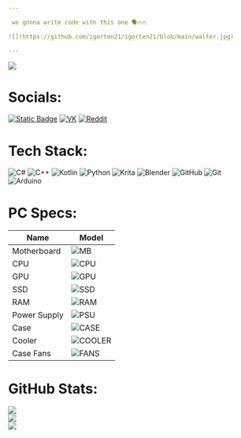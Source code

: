 ```yaml
---

 we gonna write code with this one 🗣️🔥🔥

![](https://github.com/igorten21/igorten21/blob/main/walter.jpg)

---
```


[![](https://visitcount.itsvg.in/api?id=igorten21&icon=0&color=13)](https://visitcount.itsvg.in)


# Socials:
[![Static Badge](https://img.shields.io/badge/Telegram-0?style=for-the-badge&logo=telegram&logoColor=%23FFFFFF&color=%2326A5E4)](https://t.me/igorten21)
[![VK](https://img.shields.io/badge/VK-0?style=for-the-badge&logo=vk&color=%230077FF)](https://vk.com/Figorten21)
[![Reddit](https://img.shields.io/badge/Reddit-%23FF4500.svg?style=for-the-badge&logo=Reddit&logoColor=white)](https://reddit.com/user/igorten21) 

# Tech Stack:
![C#](https://img.shields.io/badge/c%23-%23239120.svg?style=for-the-badge&logo=csharp&logoColor=white) ![C++](https://img.shields.io/badge/c++-%2300599C.svg?style=for-the-badge&logo=c%2B%2B&logoColor=white) ![Kotlin](https://img.shields.io/badge/kotlin-%237F52FF.svg?style=for-the-badge&logo=kotlin&logoColor=white) ![Python](https://img.shields.io/badge/python-3670A0?style=for-the-badge&logo=python&logoColor=ffdd54) ![Krita](https://img.shields.io/badge/Krita-203759?style=for-the-badge&logo=krita&logoColor=EEF37B) ![Blender](https://img.shields.io/badge/blender-%23F5792A.svg?style=for-the-badge&logo=blender&logoColor=white) ![GitHub](https://img.shields.io/badge/github-%23121011.svg?style=for-the-badge&logo=github&logoColor=white) ![Git](https://img.shields.io/badge/git-%23F05033.svg?style=for-the-badge&logo=git&logoColor=white) ![Arduino](https://img.shields.io/badge/-Arduino-00979D?style=for-the-badge&logo=Arduino&logoColor=white)

# PC Specs:
|Name|Model|
|---|---|
|Motherboard|  ![MB](https://img.shields.io/badge/ROG_STRIX_B660A--GAMING_Wi--Fi_D4-0?style=for-the-badge&logo=republicofgamers&color=%23FF0029)|
|CPU|![CPU](https://img.shields.io/badge/Core_I5--12400-0?style=for-the-badge&logo=intel&color=%230071C5)|
|GPU| ![GPU](https://img.shields.io/badge/GTX_1050Ti-0?style=for-the-badge&logo=nvidia&logoColor=%23ffffff&color=%2376B900)|
|SSD|![SSD](https://img.shields.io/badge/KC3000_512GB-0?style=for-the-badge&logo=kingstontechnology&logoColor=%23ffffff&color=%23000000)|
|RAM|![RAM](https://img.shields.io/badge/DDR4_2x16Gb_3733Mhz-0?style=for-the-badge&logo=kingstontechnology&logoColor=%23ffffff&color=%23000000)|
|Power Supply|![PSU](https://img.shields.io/badge/PM800D-0?style=for-the-badge&logo=deepcool&logoColor=%23ffffff&color=%23068584)|
|Case|![CASE](https://img.shields.io/badge/CK560-0?style=for-the-badge&logo=deepcool&logoColor=%23ffffff&color=%23068584)|
|Cooler|![COOLER](https://img.shields.io/badge/AK400_ZERO_DARK-0?style=for-the-badge&logo=deepcool&logoColor=%23ffffff&color=%23068584)|
|Case Fans|![FANS](https://img.shields.io/badge/3x_FC120-0?style=for-the-badge&logo=deepcool&logoColor=%23ffffff&color=%23068584)|

# GitHub Stats:
![](https://github-readme-stats.vercel.app/api?username=igorten21&theme=prussian&hide_border=false&include_all_commits=true&count_private=true)<br/>
![](https://github-readme-streak-stats.herokuapp.com/?user=igorten21&theme=prussian&hide_border=false)<br/>
![](https://github-readme-stats.vercel.app/api/top-langs/?username=igorten21&theme=prussian&hide_border=false&include_all_commits=true&count_private=true&layout=compact)


